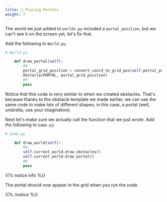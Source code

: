 ```yaml
---
title: 🚪 Placing Portals
weight: 7
---
```


The world we just added to `worlds.py` included a `portal_position`, but we can't see it on the screen yet, let's fix that.

Add the following to `World.py`:

```python
# World.py

    def draw_portal(self):
        ##
        portal_grid_position = convert_coord_to_grid_pos(self.portal_position)
        Obstacle(PORTAL, portal_grid_position)
        ##
        pass
```

Notice that this code is _very_ similar to when we created obstacles. That's because thanks to the obstacle template we made earlier, we can use the same code to make lots of different shapes, in this case, a portal (well, umbrella, use your imagination).

Next let's make sure we actually call the function that we just wrote.
Add the following to `Game.py`:

```python
# Game.py

    def draw_world(self):
        ##
        self.current_world.draw_obstacles()
        self.current_world.draw_portal()
        ##
        pass
```

{{% notice info %}}

The portal should now appear in the grid when you run the code.

{{% /notice %}}
